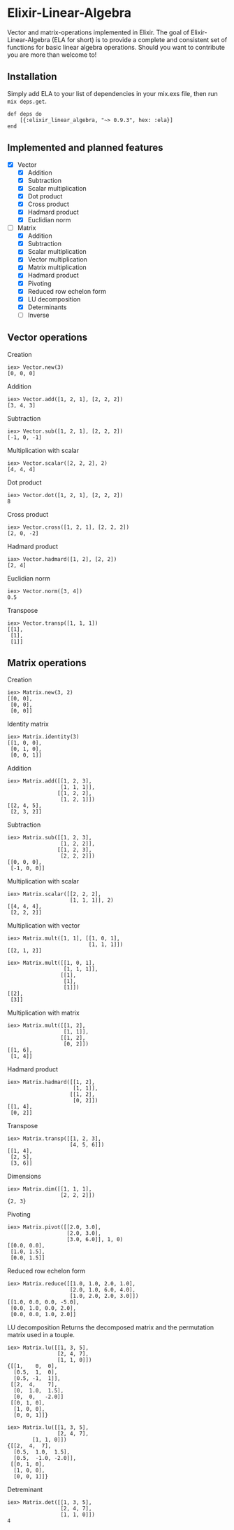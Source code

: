 # Elixir-Linear-Algebra
Vector and matrix-operations implemented in Elixir. The goal of Elixir-Linear-Algebra (ELA for short) is to provide a complete and consistent set of functions for basic linear algebra operations. Should you want to contribute you are more than welcome to!



## Installation
Simply add ELA to your list of dependencies in your mix.exs file, then run `mix deps.get`.
``` 
def deps do
    [{:elixir_linear_algebra, "~> 0.9.3", hex: :ela}]
end
``` 
## Implemented and planned features
- [x] Vector
  - [x] Addition
  - [x] Subtraction
  - [x] Scalar multiplication
  - [x] Dot product
  - [x] Cross product
  - [x] Hadmard product
  - [X] Euclidian norm
  
- [ ] Matrix
  - [x] Addition
  - [x] Subtraction
  - [x] Scalar multiplication
  - [x] Vector multiplication
  - [x] Matrix multiplication
  - [x] Hadmard product
  - [x] Pivoting
  - [x] Reduced row echelon form
  - [x] LU decomposition
  - [x] Determinants
  - [ ] Inverse

## Vector operations

Creation
``` 
iex> Vector.new(3)
[0, 0, 0]
```

Addition
``` 
iex> Vector.add([1, 2, 1], [2, 2, 2])
[3, 4, 3]
``` 

Subtraction
``` 
iex> Vector.sub([1, 2, 1], [2, 2, 2])
[-1, 0, -1]
``` 

Multiplication with scalar
``` 
iex> Vector.scalar([2, 2, 2], 2)
[4, 4, 4]
``` 

Dot product
``` 
iex> Vector.dot([1, 2, 1], [2, 2, 2])
8
``` 

Cross product
``` 
iex> Vector.cross([1, 2, 1], [2, 2, 2])
[2, 0, -2]
```

Hadmard product
```
iax> Vector.hadmard([1, 2], [2, 2])
[2, 4]
```

Euclidian norm
``` 
iex> Vector.norm([3, 4])
0.5
``` 

Transpose
``` 
iex> Vector.transp([1, 1, 1])
[[1],
 [1],
 [1]]
``` 

## Matrix operations
Creation
``` 
iex> Matrix.new(3, 2)
[[0, 0],
 [0, 0],
 [0, 0]]
``` 

Identity matrix
``` 
iex> Matrix.identity(3)
[[1, 0, 0],
 [0, 1, 0],
 [0, 0, 1]]
``` 
 
Addition
``` 
iex> Matrix.add([[1, 2, 3],
                 [1, 1, 1]],
                [[1, 2, 2],
                 [1, 2, 1]])
[[2, 4, 5],
 [2, 3, 2]]
``` 

Subtraction
``` 
iex> Matrix.sub([[1, 2, 3],
                 [1, 2, 2]],
                [[1, 2, 3],
                 [2, 2, 2]])
[[0, 0, 0],
 [-1, 0, 0]]
``` 

Multiplication with scalar
``` 
iex> Matrix.scalar([[2, 2, 2],
                    [1, 1, 1]], 2)
[[4, 4, 4],
 [2, 2, 2]]
``` 

Multiplication with vector
``` 
iex> Matrix.mult([1, 1], [[1, 0, 1],
                          [1, 1, 1]])
[[2, 1, 2]]
```

``` 
iex> Matrix.mult([[1, 0, 1],
                  [1, 1, 1]],
                 [[1],
                  [1],
                  [1]])
[[2],
 [3]]
```

Multiplication with matrix
``` 
iex> Matrix.mult([[1, 2],
                  [1, 1]],
                 [[1, 2],
                  [0, 2]])
[[1, 6],
 [1, 4]]
``` 

Hadmard product
```
iex> Matrix.hadmard([[1, 2],
                     [1, 1]],
                    [[1, 2],
                     [0, 2]])
[[1, 4],
 [0, 2]]
```

Transpose
``` 
iex> Matrix.transp([[1, 2, 3],
                    [4, 5, 6]])
[[1, 4],
 [2, 5],
 [3, 6]]
```

Dimensions
```
iex> Matrix.dim([[1, 1, 1],
                 [2, 2, 2]])
{2, 3}
```

Pivoting
```
iex> Matrix.pivot([[2.0, 3.0],
                   [2.0, 3.0],
                   [3.0, 6.0]], 1, 0)
[[0.0, 0.0],
 [1.0, 1.5],
 [0.0, 1.5]]
```

Reduced row echelon form
```
iex> Matrix.reduce([[1.0, 1.0, 2.0, 1.0],
                    [2.0, 1.0, 6.0, 4.0],
                    [1.0, 2.0, 2.0, 3.0]])
[[1.0, 0.0, 0.0, -5.0],
 [0.0, 1.0, 0.0, 2.0],
 [0.0, 0.0, 1.0, 2.0]]
```

LU decomposition
Returns the decomposed matrix and the permutation matrix used in a touple.
```
iex> Matrix.lu([[1, 3, 5],
                [2, 4, 7],
                [1, 1, 0]])
{[[1,    0,  0],
  [0.5,  1,  0],
  [0.5, -1,  1]],
 [[2,  4,    7],
  [0,  1.0,  1.5],
  [0,  0,   -2.0]]
 [[0, 1, 0],
  [1, 0, 0],
  [0, 0, 1]]}

iex> Matrix.lu([[1, 3, 5],
                [2, 4, 7],
		[1, 1, 0]])
{[[2,  4,  7],
  [0.5,  1.0,  1.5],
  [0.5,  -1.0, -2.0]],
 [[0, 1, 0],
  [1, 0, 0],
  [0, 0, 1]]}
```


Detreminant
```
iex> Matrix.det([[1, 3, 5],
                 [2, 4, 7],
                 [1, 1, 0]])
4
```